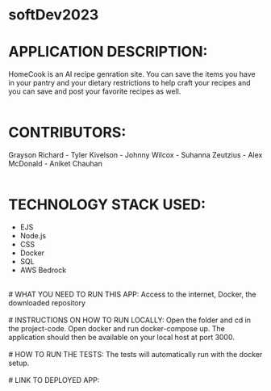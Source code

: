 # softDev2023
# APPLICATION DESCRIPTION: 
HomeCook is an AI recipe genration site. You can save the items you have in your pantry and your dietary restrictions to help craft your recipes and you can save and post your favorite recipes as well. <br>
<br>
# CONTRIBUTORS: 
Grayson Richard - Tyler Kivelson - Johnny Wilcox - Suhanna Zeutzius - Alex McDonald - Aniket Chauhan  <br>
<br>
# TECHNOLOGY STACK USED: 
- EJS <br>
- Node.js <br>
- CSS <br>
- Docker
- SQL <br>
- AWS Bedrock <br>
<br>
# WHAT YOU NEED TO RUN THIS APP: 
Access to the internet, Docker, the downloaded repository <br>
<br>
# INSTRUCTIONS ON HOW TO RUN LOCALLY: 
Open the folder and cd in the project-code. Open docker and run docker-compose up. The application should then be available on your local host at port 3000. <br>
<br>
# HOW TO RUN THE TESTS: 
The tests will automatically run with the docker setup. <br>
<br>
# LINK TO DEPLOYED APP:
